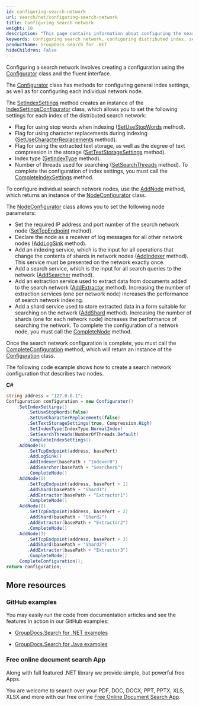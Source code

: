 ```yaml
---
id: configuring-search-network
url: search/net/configuring-search-network
title: Configuring search network
weight: 10
description: "This page contains information about configuring the search network."
keywords: configuring search network, configuring distributed index, search network configuration
productName: GroupDocs.Search for .NET
hideChildren: False
---
```

Configuring a search network involves creating a configuration using the [Configurator](https://reference.groupdocs.com/search/net/groupdocs.search.scaling.configuring/configurator/) class and the fluent interface.

The [Configurator](https://reference.groupdocs.com/search/net/groupdocs.search.scaling.configuring/configurator/) class has methods for configuring general index settings, as well as for configuring each individual network node.

The [SetIndexSettings](https://reference.groupdocs.com/search/net/groupdocs.search.scaling.configuring/configurator/setindexsettings/) method creates an instance of the [IndexSettingsConfigurator](https://reference.groupdocs.com/search/net/groupdocs.search.scaling.configuring/indexsettingsconfigurator/) class, which allows you to set the following settings for each index of the distributed search network:
 - Flag for using stop words when indexing ([SetUseStopWords](https://reference.groupdocs.com/search/net/groupdocs.search.scaling.configuring/indexsettingsconfigurator/setusestopwords/) method).
 - Flag for using character replacements during indexing ([SetUseCharacterReplacements](https://reference.groupdocs.com/search/net/groupdocs.search.scaling.configuring/indexsettingsconfigurator/setusecharacterreplacements/) method).
 - Flag for using the extracted text storage, as well as the degree of text compression in the storage ([SetTextStorageSettings](https://reference.groupdocs.com/search/net/groupdocs.search.scaling.configuring/indexsettingsconfigurator/settextstoragesettings/) method).
 - Index type ([SetIndexType](https://reference.groupdocs.com/search/net/groupdocs.search.scaling.configuring/indexsettingsconfigurator/setindextype/) method).
 - Number of threads used for searching ([SetSearchThreads](https://reference.groupdocs.com/search/net/groupdocs.search.scaling.configuring/indexsettingsconfigurator/setsearchthreads/) method).
To complete the configuration of index settings, you must call the [CompleteIndexSettings](https://reference.groupdocs.com/search/net/groupdocs.search.scaling.configuring/indexsettingsconfigurator/completeindexsettings/) method.

To configure individual search network nodes, use the [AddNode](https://reference.groupdocs.com/search/net/groupdocs.search.scaling.configuring/configurator/addnode/) method, which returns an instance of the [NodeConfigurator](https://reference.groupdocs.com/search/net/groupdocs.search.scaling.configuring/nodeconfigurator/) class.

The [NodeConfigurator](https://reference.groupdocs.com/search/net/groupdocs.search.scaling.configuring/nodeconfigurator/) class allows you to set the following node parameters:
 - Set the required IP address and port number of the search network node ([SetTcpEndpoint](https://reference.groupdocs.com/search/net/groupdocs.search.scaling.configuring/nodeconfigurator/settcpendpoint/) method).
 - Declare the node as a receiver of log messages for all other network nodes ([AddLogSink](https://reference.groupdocs.com/search/net/groupdocs.search.scaling.configuring/nodeconfigurator/addlogsink/) method).
 - Add an indexing service, which is the input for all operations that change the contents of shards in network nodes ([AddIndexer](https://reference.groupdocs.com/search/net/groupdocs.search.scaling.configuring/nodeconfigurator/addindexer/) method). This service must be presented on the network exactly once.
 - Add a search service, which is the input for all search queries to the network ([AddSearcher](https://reference.groupdocs.com/search/net/groupdocs.search.scaling.configuring/nodeconfigurator/addsearcher/) method).
 - Add an extraction service used to extract data from documents added to the search network ([AddExtractor](https://reference.groupdocs.com/search/net/groupdocs.search.scaling.configuring/nodeconfigurator/addextractor/) method). Increasing the number of extraction services (one per network node) increases the performance of search network indexing.
 - Add a shard service used to store extracted data in a form suitable for searching on the network ([AddShard](https://reference.groupdocs.com/search/net/groupdocs.search.scaling.configuring/nodeconfigurator/addshard/) method). Increasing the number of shards (one for each network node) increases the performance of searching the network.
To complete the configuration of a network node, you must call the [CompleteNode](https://reference.groupdocs.com/search/net/groupdocs.search.scaling.configuring/nodeconfigurator/completenode/) method.

Once the search network configuration is complete, you must call the [CompleteConfiguration](https://reference.groupdocs.com/search/net/groupdocs.search.scaling.configuring/configurator/completeconfiguration/) method, which will return an instance of the [Configuration](https://reference.groupdocs.com/search/net/groupdocs.search.scaling.configuring/configuration/) class.

The following code example shows how to create a search network configuration that describes two nodes.

**C#**

```csharp
string address = "127.0.0.1";
Configuration configuration = new Configurator()
    .SetIndexSettings()
        .SetUseStopWords(false)
        .SetUseCharacterReplacements(false)
        .SetTextStorageSettings(true, Compression.High)
        .SetIndexType(IndexType.NormalIndex)
        .SetSearchThreads(NumberOfThreads.Default)
        .CompleteIndexSettings()
    .AddNode(0)
        .SetTcpEndpoint(address, basePort)
        .AddLogSink()
        .AddIndexer(basePath + "Indexer0")
        .AddSearcher(basePath + "Searcher0")
        .CompleteNode()
    .AddNode(1)
        .SetTcpEndpoint(address, basePort + 1)
        .AddShard(basePath + "Shard1")
        .AddExtractor(basePath + "Extractor1")
        .CompleteNode()
    .AddNode(2)
        .SetTcpEndpoint(address, basePort + 2)
        .AddShard(basePath + "Shard2")
        .AddExtractor(basePath + "Extractor2")
        .CompleteNode()
    .AddNode(3)
        .SetTcpEndpoint(address, basePort + 3)
        .AddShard(basePath + "Shard3")
        .AddExtractor(basePath + "Extractor3")
        .CompleteNode()
    .CompleteConfiguration();
return configuration;
```

## More resources

### GitHub examples

You may easily run the code from documentation articles and see the features in action in our GitHub examples:

*   [GroupDocs.Search for .NET examples](https://github.com/groupdocs-search/GroupDocs.Search-for-.NET)

*   [GroupDocs.Search for Java examples](https://github.com/groupdocs-search/GroupDocs.Search-for-Java)


### Free online document search App

Along with full featured .NET library we provide simple, but powerful free Apps.

You are welcome to search over your PDF, DOC, DOCX, PPT, PPTX, XLS, XLSX and more with our free online [Free Online Document Search App](https://products.groupdocs.app/search).
